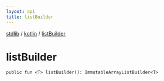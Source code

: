 ```yaml
---
layout: api
title: listBuilder
---
```

[stdlib](../index.html) / [kotlin](index.html) / [listBuilder](listBuilder.html)

# listBuilder

```
public fun <T> listBuilder(): ImmutableArrayListBuilder<T>
```
